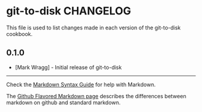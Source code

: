 git-to-disk CHANGELOG
============================

This file is used to list changes made in each version of the git-to-disk cookbook.

0.1.0
-----
- [Mark Wragg] - Initial release of git-to-disk

- - -
Check the [Markdown Syntax Guide](http://daringfireball.net/projects/markdown/syntax) for help with Markdown.

The [Github Flavored Markdown page](http://github.github.com/github-flavored-markdown/) describes the differences between markdown on github and standard markdown.
